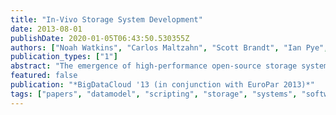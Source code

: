 ```yaml
---
title: "In-Vivo Storage System Development"
date: 2013-08-01
publishDate: 2020-01-05T06:43:50.530355Z
authors: ["Noah Watkins", "Carlos Maltzahn", "Scott Brandt", "Ian Pye", "Adam Manzanares"]
publication_types: ["1"]
abstract: "The emergence of high-performance open-source storage systems is allowing application and middleware developers to consider non-standard storage system interfaces. In contrast to the practice of virtually always designing for file-like byte-stream interfaces, co-designed domain-specific storage system interfaces are becoming increasingly common. However, in order for developers to evolve interfaces in high-availability storage systems, services are needed for in-vivo interface evolution that allows the development of interfaces in the context of a live system. Current clustered storage systems that provide interface customizability expose primitive services for managing ad-hoc interfaces. For maximum utility, the ability to create, evolve, and deploy dynamic storage interfaces is needed. However, in large-scale clusters, dynamic interface instantiation will require system-level support that ensures interface version consistency among storage nodes and client applications. We propose that storage systems should provide services that fully manage the life-cycle of dynamic interfaces that are aligned with the common branch-and-merge form of software maintenance, including isolated development workspaces that can be combined into existing production views of the system."
featured: false
publication: "*BigDataCloud '13 (in conjunction with EuroPar 2013)*"
tags: ["papers", "datamodel", "scripting", "storage", "systems", "software-defined"]
---
```


